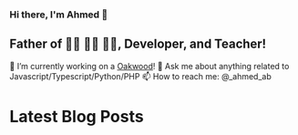 ### Hi there, I'm Ahmed 👋

## Father of 👧🏻 👶🏻 👶🏻, Developer, and Teacher!

🔭 I’m currently working on a [Oakwood][website]!
💬 Ask me about anything related to Javascript/Typescript/Python/PHP
📫 How to reach me: @\_ahmed_ab

# Latest Blog Posts

<!-- BLOG-POST-LIST:START -->
<!-- BLOG-POST-LIST:END -->

[website]: https://oakwood.se
